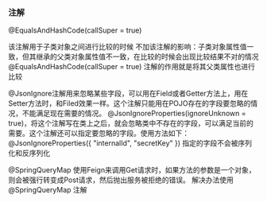 ### 注解
@EqualsAndHashCode(callSuper = true)

该注解用于子类对象之间进行比较的时候
不加该注解的影响：子类对象属性值一致，但其继承的父类对象属性值不一致，在比较的时候会出现比较结果不对的情况
@EqualsAndHashCode(callSuper = true) 注解的作用就是将其父类属性也进行比较

@JsonIgnore注解用来忽略某些字段，可以用在Field或者Getter方法上，用在Setter方法时，和Filed效果一样。这个注解只能用在POJO存在的字段要忽略的情况，不能满足现在需要的情况。
@JsonIgnoreProperties(ignoreUnknown = true)，将这个注解写在类上之后，就会忽略类中不存在的字段，可以满足当前的需要。这个注解还可以指定要忽略的字段。使用方法如下：
@JsonIgnoreProperties({ "internalId", "secretKey" })
指定的字段不会被序列化和反序列化

@SpringQueryMap
使用Feign来调用Get请求时，如果方法的参数是一个对象，则会被强行转变成Post请求，然后抛出服务被拒绝的错误。
解决办法使用 @SpringQueryMap 注解